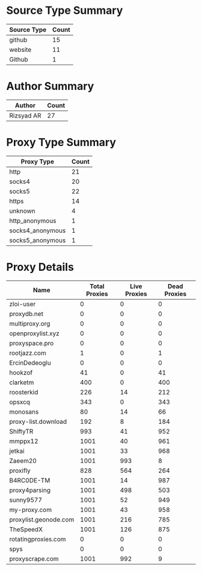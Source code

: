 # Source Type Summary

| Source Type | Count |
|-------------|-------|
| github | 15 |
| website | 11 |
| Github | 1 |


# Author Summary

| Author | Count |
|--------|-------|
| Rizsyad AR | 27 |


# Proxy Type Summary

| Proxy Type | Count |
|------------|-------|
| http | 21 |
| socks4 | 20 |
| socks5 | 22 |
| https | 14 |
| unknown | 4 |
| http_anonymous | 1 |
| socks4_anonymous | 1 |
| socks5_anonymous | 1 |


# Proxy Details

| Name | Total Proxies | Live Proxies | Dead Proxies |
|------|---------------|--------------|---------------|
| zloi-user | 0 | 0 | 0 |
| proxydb.net | 0 | 0 | 0 |
| multiproxy.org | 0 | 0 | 0 |
| openproxylist.xyz | 0 | 0 | 0 |
| proxyspace.pro | 0 | 0 | 0 |
| rootjazz.com | 1 | 0 | 1 |
| ErcinDedeoglu | 0 | 0 | 0 |
| hookzof | 41 | 0 | 41 |
| clarketm | 400 | 0 | 400 |
| roosterkid | 226 | 14 | 212 |
| opsxcq | 343 | 0 | 343 |
| monosans | 80 | 14 | 66 |
| proxy-list.download | 192 | 8 | 184 |
| ShiftyTR | 993 | 41 | 952 |
| mmppx12 | 1001 | 40 | 961 |
| jetkai | 1001 | 33 | 968 |
| Zaeem20 | 1001 | 993 | 8 |
| proxifly | 828 | 564 | 264 |
| B4RC0DE-TM | 1001 | 14 | 987 |
| proxy4parsing | 1001 | 498 | 503 |
| sunny9577 | 1001 | 52 | 949 |
| my-proxy.com | 1001 | 43 | 958 |
| proxylist.geonode.com | 1001 | 216 | 785 |
| TheSpeedX | 1001 | 126 | 875 |
| rotatingproxies.com | 0 | 0 | 0 |
| spys | 0 | 0 | 0 |
| proxyscrape.com | 1001 | 992 | 9 |
